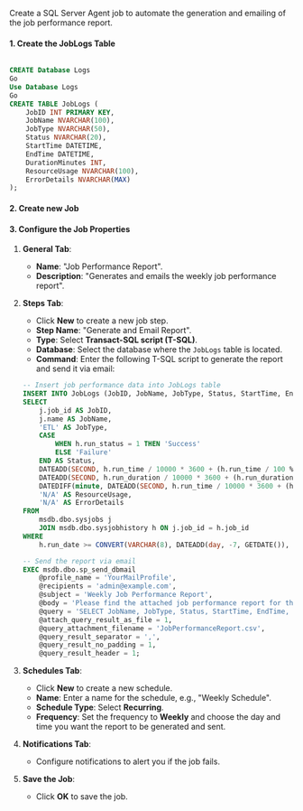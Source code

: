 Create a SQL Server Agent job to automate the generation and emailing of the job performance report.

#### 1. **Create the JobLogs Table**
```sql

CREATE Database Logs
Go
Use Database Logs
Go
CREATE TABLE JobLogs (
    JobID INT PRIMARY KEY,
    JobName NVARCHAR(100),
    JobType NVARCHAR(50),
    Status NVARCHAR(20),
    StartTime DATETIME,
    EndTime DATETIME,
    DurationMinutes INT,
    ResourceUsage NVARCHAR(100),
    ErrorDetails NVARCHAR(MAX)
);
```

#### 2. **Create new Job**

#### 3. **Configure the Job Properties**
1. **General Tab**:
   - **Name**: "Job Performance Report".
   - **Description**: "Generates and emails the weekly job performance report".

2. **Steps Tab**:
   - Click **New** to create a new job step.
   - **Step Name**: "Generate and Email Report".
   - **Type**: Select **Transact-SQL script (T-SQL)**.
   - **Database**: Select the database where the `JobLogs` table is located.
   - **Command**: Enter the following T-SQL script to generate the report and send it via email:
   ```sql
   -- Insert job performance data into JobLogs table
   INSERT INTO JobLogs (JobID, JobName, JobType, Status, StartTime, EndTime, DurationMinutes, ResourceUsage, ErrorDetails)
   SELECT 
       j.job_id AS JobID,
       j.name AS JobName,
       'ETL' AS JobType,
       CASE 
           WHEN h.run_status = 1 THEN 'Success'
           ELSE 'Failure'
       END AS Status,
       DATEADD(SECOND, h.run_time / 10000 * 3600 + (h.run_time / 100 % 100) * 60 + (h.run_time % 100), CONVERT(DATETIME, RTRIM(h.run_date))) AS StartTime,
       DATEADD(SECOND, h.run_duration / 10000 * 3600 + (h.run_duration / 100 % 100) * 60 + (h.run_duration % 100), DATEADD(SECOND, h.run_time / 10000 * 3600 + (h.run_time / 100 % 100) * 60 + (h.run_time % 100), CONVERT(DATETIME, RTRIM(h.run_date)))) AS EndTime,
       DATEDIFF(minute, DATEADD(SECOND, h.run_time / 10000 * 3600 + (h.run_time / 100 % 100) * 60 + (h.run_time % 100), CONVERT(DATETIME, RTRIM(h.run_date))), DATEADD(SECOND, h.run_duration / 10000 * 3600 + (h.run_duration / 100 % 100) * 60 + (h.run_duration % 100), DATEADD(SECOND, h.run_time / 10000 * 3600 + (h.run_time / 100 % 100) * 60 + (h.run_time % 100), CONVERT(DATETIME, RTRIM(h.run_date))))) AS DurationMinutes,
       'N/A' AS ResourceUsage,
       'N/A' AS ErrorDetails
   FROM 
       msdb.dbo.sysjobs j
       JOIN msdb.dbo.sysjobhistory h ON j.job_id = h.job_id
   WHERE 
       h.run_date >= CONVERT(VARCHAR(8), DATEADD(day, -7, GETDATE()), 112);

   -- Send the report via email
   EXEC msdb.dbo.sp_send_dbmail
       @profile_name = 'YourMailProfile',
       @recipients = 'admin@example.com',
       @subject = 'Weekly Job Performance Report',
       @body = 'Please find the attached job performance report for the last week.',
       @query = 'SELECT JobName, JobType, Status, StartTime, EndTime, DATEDIFF(minute, StartTime, EndTime) AS DurationMinutes, ResourceUsage, ErrorDetails FROM JobLogs WHERE StartTime >= DATEADD(day, -7, GETDATE()) ORDER BY StartTime DESC;',
       @attach_query_result_as_file = 1,
       @query_attachment_filename = 'JobPerformanceReport.csv',
       @query_result_separator = ',',
       @query_result_no_padding = 1,
       @query_result_header = 1;
   ```

3. **Schedules Tab**:
   - Click **New** to create a new schedule.
   - **Name**: Enter a name for the schedule, e.g., "Weekly Schedule".
   - **Schedule Type**: Select **Recurring**.
   - **Frequency**: Set the frequency to **Weekly** and choose the day and time you want the report to be generated and sent.

4. **Notifications Tab**:
   - Configure notifications to alert you if the job fails.

5. **Save the Job**:
   - Click **OK** to save the job.
